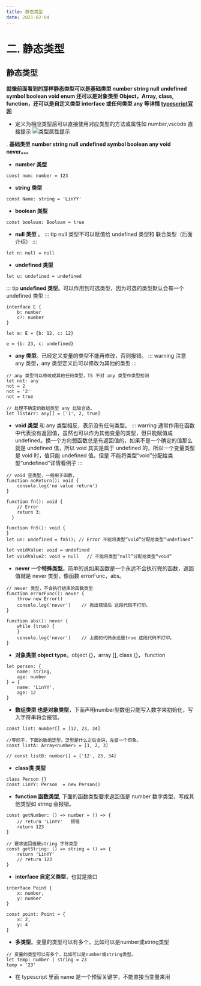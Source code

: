 ```yaml
---
title: 静态类型
date: 2021-02-04
---
```


# 二. 静态类型
## 静态类型
__就像前面看到的那样静态类型可以是基础类型 number string null undefined symbol boolean void enum 还可以是对象类型 Object，Array, class, function，还可以是自定义类型 interface 或任何类型 any 等详情 [typescript官网](https://www.typescriptlang.org/)__

* 定义为相应类型后可以直接使用对应类型的方法或属性如 number,vscode 直接提示
![类型属性提示](https://p9-juejin.byteimg.com/tos-cn-i-k3u1fbpfcp/5bbd5f71b11947e9bfe33a7f273ae9cb~tplv-k3u1fbpfcp-watermark.image)

. **基础类型 number string null undefined symbol boolean any void never。。。**
 * **number 类型**
``` TS
const num: number = 123
```
 * **string 类型**
``` TS
const Name: string = 'LinYY'
```
* **boolean 类型**
``` TS
const boolean: Boolean = true
```
* **null 类型** 。
::: tip
null 类型不可以赋值给 undefined 类型和 联合类型（后面介绍）
:::
``` TS
let n: null = null
```
* **undefined 类型**
``` TS
let u: undefined = undefined
```
::: tip
 **undefined 类型**。可以作用到可选类型，因为可选的类型默认会有一个undefined 类型
:::
``` TS
interface E {
    b: number
    c?: number
}

let e: E = {b: 12, c: 12}

e = {b: 23, c: undefined}
```
 * **any 类型**。已经定义变量的类型不能再修改，否则报错。
::: warning
注意 any 类型，any 类型定义后可以修改为其他的类型
:::
``` TS
// any 类型可以修改成其他任何类型，TS 不对 any 类型作类型检测
let not: any
not = 2
not = '2'
not = true

// 处理不确定的数组类型 any 比较合适。
let listArr: any[] = ['1', 2, true]
```
* **void 类型** 和 any 类型相反，表示没有任何类型。
::: warring
通常作用在函数中代表没有返回值，虽然也可以作为其他变量的类型，但只能赋值成  undefined。换一个方向想函数总是有返回值的，如果不是一个确定的值那么就是 undefined 值，所以 void 其实是属于 undefined 的，所以一个变量类型是 void 时，值只能 undefined 值。但是 不能将类型“void”分配给类型“undefined”详情看例子
:::
``` TS
// void 空类型，一般用于函数，
function noReturn(): void {
    console.log('no value return')
}

function fn(): void {
    // Error
    return 3;
  }

function fn5(): void {
}
let un: undefined = fn5(); // Error 不能将类型“void”分配给类型“undefined”

let voidValue: void = undefined
let voidValue2: void = null   // 不能将类型“null”分配给类型“void”

```
* **never 一个特殊类型**。简单的说如果函数是一个永远不会执行完的函数，返回值就是 never 类型，像函数 errorFunc，abs。
``` TS
// never 类型，不会执行结束的函数类型
function errorFunc(): never {
    throw new Error()
    console.log('never')    // 抛出错误后 这段代码不打印。
}

function abs(): never {
    while (true) {
    }
    console.log('never')    // 上面的代码永远是true 这段代码不打印。
}
```
* **对象类型 object type**。object {}，array [], class {}， function
``` TS
let person: {
    name: string,
    age: number
} = {
    name: 'LinYY',
    age: 12
}
```
*  **数组类型 也是对象类型**，下面声明number型数组只能写入数字来初始化，写入字符串将会报错。
``` TS
const list: number[] = [12, 23, 34]

//等同于，下面的数组泛型，泛型是什么之后会讲，先留一个印象。
const listA: Array<number> = [1, 2, 3]

// const listB: number[] = ['12', 23, 34]
```
* **class类 类型**
``` TS
class Person {}
const LinYY: Person  = new Person()
```
* **function 函数类型**, 下面的函数类型要求返回值是 number 数字类型，写成其他类型如 string 会报错。
``` TS
const getNumber: () => number = () => {
    // return 'LinYY'   报错
    return 123
}

// 要求返回值是string 字符类型
const getString: () => string = () => {
    return 'LinYY'
    // return 123
}
```
* **interface 自定义类型**，也就是接口
``` TS
interface Point {
    x: number,
    y: number
}

const point: Point = {
    x: 2,
    y: 4
}
```
* **多类型**。变量的类型可以有多个，比如可以是number或string类型 
``` TS
// 变量的类型可以有多个，比如可以是number或string类型。
let temp: number | string = 23
temp = '23'
```
* 在 typescript 里面 name 是一个预留关键字，不能直接当变量来用